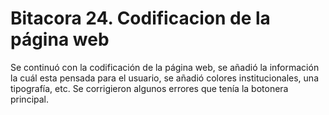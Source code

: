 # Bitacora 24. Codificacion de la página web
Se continuó con la codificación de la página web, se añadió la información la cuál esta pensada para el usuario, se añadió colores institucionales, una tipografía, etc.
Se corrigieron algunos errores que tenía la botonera principal.
